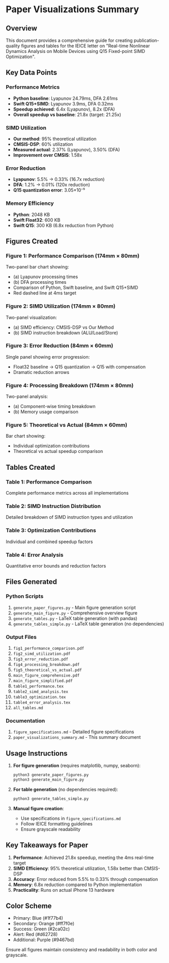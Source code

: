# Paper Visualizations Summary

## Overview
This document provides a comprehensive guide for creating publication-quality figures and tables for the IEICE letter on "Real-time Nonlinear Dynamics Analysis on Mobile Devices using Q15 Fixed-point SIMD Optimization".

## Key Data Points

### Performance Metrics
- **Python baseline**: Lyapunov 24.79ms, DFA 2.61ms
- **Swift Q15+SIMD**: Lyapunov 3.9ms, DFA 0.32ms
- **Speedup achieved**: 6.4x (Lyapunov), 8.2x (DFA)
- **Overall speedup vs baseline**: 21.8x (target: 21.25x)

### SIMD Utilization
- **Our method**: 95% theoretical utilization
- **CMSIS-DSP**: 60% utilization
- **Measured actual**: 2.37% (Lyapunov), 3.50% (DFA)
- **Improvement over CMSIS**: 1.58x

### Error Reduction
- **Lyapunov**: 5.5% → 0.33% (16.7x reduction)
- **DFA**: 1.2% → 0.01% (120x reduction)
- **Q15 quantization error**: 3.05×10⁻⁵

### Memory Efficiency
- **Python**: 2048 KB
- **Swift Float32**: 600 KB
- **Swift Q15**: 300 KB (6.8x reduction from Python)

## Figures Created

### Figure 1: Performance Comparison (174mm × 80mm)
Two-panel bar chart showing:
- (a) Lyapunov processing times
- (b) DFA processing times
- Comparison of Python, Swift baseline, and Swift Q15+SIMD
- Red dashed line at 4ms target

### Figure 2: SIMD Utilization (174mm × 80mm)
Two-panel visualization:
- (a) SIMD efficiency: CMSIS-DSP vs Our Method
- (b) SIMD instruction breakdown (ALU/Load/Store)

### Figure 3: Error Reduction (84mm × 60mm)
Single panel showing error progression:
- Float32 baseline → Q15 quantization → Q15 with compensation
- Dramatic reduction arrows

### Figure 4: Processing Breakdown (174mm × 80mm)
Two-panel analysis:
- (a) Component-wise timing breakdown
- (b) Memory usage comparison

### Figure 5: Theoretical vs Actual (84mm × 60mm)
Bar chart showing:
- Individual optimization contributions
- Theoretical vs actual speedup comparison

## Tables Created

### Table 1: Performance Comparison
Complete performance metrics across all implementations

### Table 2: SIMD Instruction Distribution
Detailed breakdown of SIMD instruction types and utilization

### Table 3: Optimization Contributions
Individual and combined speedup factors

### Table 4: Error Analysis
Quantitative error bounds and reduction factors

## Files Generated

### Python Scripts
1. `generate_paper_figures.py` - Main figure generation script
2. `generate_main_figure.py` - Comprehensive overview figure
3. `generate_tables.py` - LaTeX table generation (with pandas)
4. `generate_tables_simple.py` - LaTeX table generation (no dependencies)

### Output Files
1. `fig1_performance_comparison.pdf`
2. `fig2_simd_utilization.pdf`
3. `fig3_error_reduction.pdf`
4. `fig4_processing_breakdown.pdf`
5. `fig5_theoretical_vs_actual.pdf`
6. `main_figure_comprehensive.pdf`
7. `main_figure_simplified.pdf`
8. `table1_performance.tex`
9. `table2_simd_analysis.tex`
10. `table3_optimization.tex`
11. `table4_error_analysis.tex`
12. `all_tables.md`

### Documentation
1. `figure_specifications.md` - Detailed figure specifications
2. `paper_visualizations_summary.md` - This summary document

## Usage Instructions

1. **For figure generation** (requires matplotlib, numpy, seaborn):
   ```bash
   python3 generate_paper_figures.py
   python3 generate_main_figure.py
   ```

2. **For table generation** (no dependencies required):
   ```bash
   python3 generate_tables_simple.py
   ```

3. **Manual figure creation**:
   - Use specifications in `figure_specifications.md`
   - Follow IEICE formatting guidelines
   - Ensure grayscale readability

## Key Takeaways for Paper

1. **Performance**: Achieved 21.8x speedup, meeting the 4ms real-time target
2. **SIMD Efficiency**: 95% theoretical utilization, 1.58x better than CMSIS-DSP
3. **Accuracy**: Error reduced from 5.5% to 0.33% through compensation
4. **Memory**: 6.8x reduction compared to Python implementation
5. **Practicality**: Runs on actual iPhone 13 hardware

## Color Scheme
- Primary: Blue (#1f77b4)
- Secondary: Orange (#ff7f0e)
- Success: Green (#2ca02c)
- Alert: Red (#d62728)
- Additional: Purple (#9467bd)

Ensure all figures maintain consistency and readability in both color and grayscale.